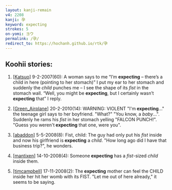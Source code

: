 ```yaml
---
layout: kanji-remain
v4: 2208
kanji: 孕
keyword: expecting
strokes: 5
on-yomi: ヨウ
permalink: /孕/
redirect_to: https://hochanh.github.io/rtk/孕
---
```


## Koohii stories: 

1) [<a href="http://kanji.koohii.com/profile/Katsuo">Katsuo</a>] 9-2-2007(60): A woman says to me “I’m <strong>expecting</strong> – there’s a child in here (pointing to her stomach)” I put my ear to her stomach and suddenly the <em>child</em> punches me – I see the shape of its <em>fist</em> in the stomach wall. “Well, you might be <strong>expecting</strong>, but I certainly wasn’t <strong>expecting</strong> that” I reply.

2) [<a href="http://kanji.koohii.com/profile/Green_Airplane">Green_Airplane</a>] 20-2-2010(14): WARNING: VIOLENT &quot;I&#039;m<strong> expecting</strong>...&quot; the teenage girl says to her boyfriend. &quot;What?&quot; &quot;You know, a <em>baby</em>...&quot;. Suddenly he rams his <em>fist</em> in her stomach yelling &quot;FALCON PUNCH!&quot;. &quot;Guess you weren&#039;t<strong> expecting</strong> that one, were you&quot;.

3) [<a href="http://kanji.koohii.com/profile/abaddon">abaddon</a>] 5-5-2008(8): Fist, child: The guy had only put his <em>fist</em> inside and now his girlfriend is<strong> expecting</strong> a <em>child</em>. &quot;How long ago did I have that business trip?&quot;, he wonders.

4) [<a href="http://kanji.koohii.com/profile/mantixen">mantixen</a>] 14-10-2008(4): Someone<strong> expecting</strong> has a <em>fist</em>-sized <em>child</em> inside them.

5) [<a href="http://kanji.koohii.com/profile/timcampbell">timcampbell</a>] 17-11-2008(2): The<strong> expecting</strong> mother can feel the CHILD inside her hit her womb with its FIST. &quot;Let me out of here already,&quot; it seems to be saying.

